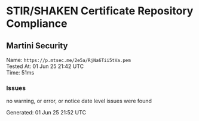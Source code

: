 # STIR/SHAKEN Certificate Repository Compliance

## Martini Security

Name: `https://p.mtsec.me/2e5a/RjNa6Tii5tVa.pem`\
Tested At: 01 Jun 25 21:42 UTC\
Time: 51ms

### Issues

no warning, or error, or notice date level issues were found

Generated: 01 Jun 25 21:52 UTC